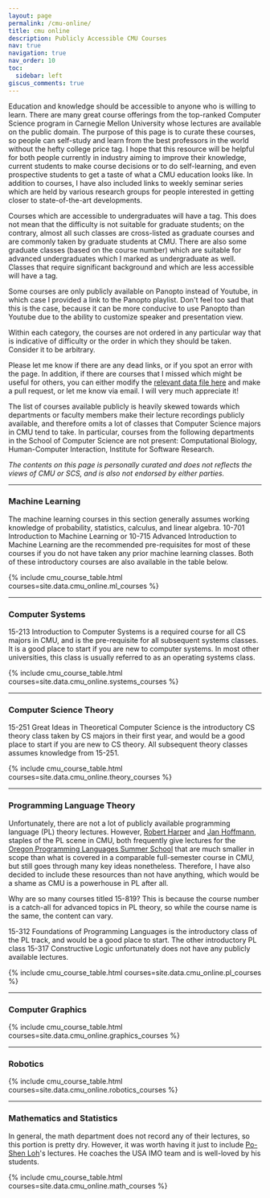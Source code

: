 ```yaml
---
layout: page
permalink: /cmu-online/
title: cmu online
description: Publicly Accessible CMU Courses
nav: true
navigation: true
nav_order: 10
toc:
  sidebar: left
giscus_comments: true
---
```

Education and knowledge should be accessible to anyone who is willing to learn.
There are many great course offerings from the top-ranked Computer Science
program in Carnegie Mellon University whose lectures are available on the public
domain. The purpose of this page is to curate these courses, so people can self-study and learn
from the best professors in the world without the hefty college price tag.
I hope that this resource will be helpful for both people currently in industry
aiming to improve their knowledge, current students to make course decisions
or to do self-learning, and even prospective students to get a taste of what
a CMU education looks like. In addition to courses, I have also included links
to weekly seminar series which are held by various research groups
for people interested in getting closer to state-of-the-art developments.

Courses which are accessible to undergraduates will have a
<span class="badge rounded-pill undergraduate"> </span> tag.
This does not mean that the difficulty is not suitable for graduate students;
on the contrary, almost all such classes are cross-listed as graduate courses
and are commonly taken by graduate students at CMU. There are also some
graduate classes (based on the course number) which are suitable for advanced
undergraduates which I marked as undergraduate as well.
Classes that require significant background and which are less accessible will
have a <span class="badge rounded-pill graduate"> </span> tag.

Some courses are only publicly available on Panopto instead of Youtube, in which
case I provided a link to the Panopto playlist. Don't feel too sad that this is
the case, because it can be more conducive to use Panopto than Youtube due to
the ability to customize speaker and presentation view.

Within each category, the courses are not ordered in any particular
way that is indicative of difficulty or the order in which they
should be taken. Consider it to be arbitrary.

Please let me know if there are any dead links, or if you spot an error with the
page. In addition, if there are courses that I missed which might be useful for
others, you can either modify the [relevant data file
here](https://github.com/fanpu/website/blob/master/_data/cmu_online.yml) and
make a pull request, or let me know via email. I will very much appreciate it!

The list of courses available publicly is heavily skewed towards which
departments or faculty members make their lecture recordings publicly available,
and therefore omits a lot of classes that Computer Science majors in CMU tend to
take. In particular, courses from the following departments in the School of
Computer Science are not present: Computational Biology, Human-Computer
Interaction, Institute for Software Research.

*The contents on this page is personally curated and does not reflects the views of CMU or SCS, and is also not endorsed by either parties.*

---

### Machine Learning
The machine learning courses in this section generally assumes working knowledge
of probability, statistics, calculus, and linear algebra. 
10-701 Introduction to Machine Learning or 10-715 Advanced Introduction to
Machine Learning are the recommended pre-requisites
for most of these courses if you do not have taken any prior machine learning classes.
Both of these introductory courses are also available in the table below.

{% include cmu_course_table.html courses=site.data.cmu_online.ml_courses %}

---

### Computer Systems
15-213 Introduction to Computer Systems is a required course for all CS majors in CMU,
and is the pre-requisite for all subsequent systems classes. It is a good place to start
if you are new to computer systems. In most other universities, this class is usually
referred to as an operating systems class.

{% include cmu_course_table.html courses=site.data.cmu_online.systems_courses %}

---

### Computer Science Theory
15-251 Great Ideas in Theoretical Computer Science is the introductory CS theory
class taken by CS majors in their first year, and would be a good place to start
if you are new to CS theory. All subsequent theory classes assumes knowledge from
15-251.

{% include cmu_course_table.html courses=site.data.cmu_online.theory_courses %}

---

### Programming Language Theory
Unfortunately, there are not a lot of publicly available programming language
(PL) theory lectures. However, [Robert Harper](http://www.cs.cmu.edu/~rwh/) and
[Jan Hoffmann](https://www.cs.cmu.edu/~janh/), staples of the PL scene in CMU,
both frequently give lectures for the [Oregon Programming Languages Summer
School](https://www.cs.uoregon.edu/research/summerschool/) that are much smaller
in scope than what is covered in a comparable full-semester course in CMU, but
still goes through many key ideas nonetheless.  Therefore, I have also decided
to include these resources than not have anything, which would be a shame as
CMU is a powerhouse in PL after all.

Why are so many courses titled 15-819? This is because the course number
is a catch-all for advanced topics in PL theory, so while the course name
is the same, the content can vary.

15-312 Foundations of Programming Languages is the introductory class
of the PL track, and would be a good place to start. The other introductory PL
class 15-317 Constructive Logic unfortunately does not have any publicly
available lectures.

{% include cmu_course_table.html courses=site.data.cmu_online.pl_courses %}

---

### Computer Graphics
{% include cmu_course_table.html courses=site.data.cmu_online.graphics_courses %}

---

### Robotics
{% include cmu_course_table.html courses=site.data.cmu_online.robotics_courses %}

---
### Mathematics and Statistics
In general, the math department does not record any of their lectures, so
this portion is pretty dry. However, it was worth having it just
to include [Po-Shen Loh](https://www.poshenloh.com/)'s lectures.
He coaches the USA IMO team and is well-loved by his students.

{% include cmu_course_table.html courses=site.data.cmu_online.math_courses %}